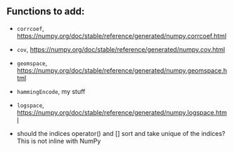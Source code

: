  ## Functions to add:

 * `corrcoef`, https://numpy.org/doc/stable/reference/generated/numpy.corrcoef.html
 * `cov`, https://numpy.org/doc/stable/reference/generated/numpy.cov.html
 * `geomspace`, https://numpy.org/doc/stable/reference/generated/numpy.geomspace.html
 * `hammingEncode`, my stuff
 * `logspace`, https://numpy.org/doc/stable/reference/generated/numpy.logspace.html

 * should the indices operator() and [] sort and take unique of the indices? This is not inline with NumPy
